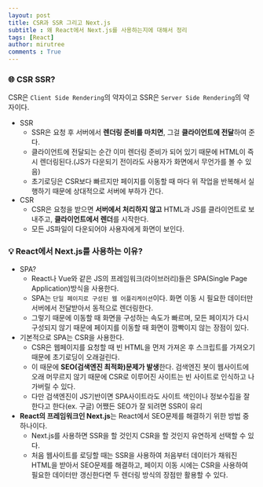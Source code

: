 ```yaml
---
layout: post
title: CSR과 SSR 그리고 Next.js
subtitle : 왜 React에서 Next.js를 사용하는지에 대해서 정리
tags: [React]
author: mirutree
comments : True
---
```

### 🌐 CSR SSR?
CSR은 `Client Side Rendering`의 약자이고 SSR은 `Server Side Rendering`의 약자이다.

 - SSR
   - SSR은 요청 후 서버에서 **렌더링 준비를 마치면**, 그걸 **클라이언트에 전달**하여 준다.
   - 클라이언트에 전달되는 순간 이미 렌더링 준비가 되어 있기 때문에 HTML이 즉시 렌더링된다.(JS가 다운되기 전이라도 사용자가 화면에서 무언가를 볼 수 있음)
   - 초기로딩은 CSR보다 빠르지만 페이지를 이동할 때 마다 위 작업을 반복해서 실행하기 때문에 상대적으로 서버에 부하가 간다.   
 - CSR 
   - CSR은 요청을 받으면 **서버에서 처리하지 않고** HTML과 JS를 클라이언트로 보내주고, **클라이언트에서 렌더**를 시작한다.
   - 모든 JS파일이 다운되어야 사용자에게 화면이 보인다.
    
### 💡 React에서 Next.js를 사용하는 이유?
 - SPA?
   - React나 Vue와 같은 JS의 프레임워크(라이브러리)들은 SPA(Single Page Application)방식을 사용한다.   
   - SPA는 `단일 페이지로 구성된 웹 어플리케이션`이다. 화면 이동 시 필요한 데이터만 서버에서 전달받아서 동적으로 렌더링한다.   
   - 그렇기 때문에 이동할 때 화면을 구성하는 속도가 빠르며, 모든 페이지가 다시 구성되지 않기 때문에 페이지를 이동할 때 화면이 깜빡이지 않는 장점이 있다.
 - 기본적으로 SPA는 CSR을 사용한다. 
   - CSR은 웹페이지를 요청할 때 빈 HTML을 먼저 가져온 후 스크립트를 가져오기 때문에 초기로딩이 오래걸린다.    
   - 이 때문에 **SEO(검색엔진 최적화)문제가 발생**한다. 검색엔진 봇이 웹사이트에 오래 머무르지 않기 때문에 CSR로 이루어진 사이트는 빈 사이트로 인식하고 나가버릴 수 있다.
   - 다만 검색엔진이 JS기반이면 SPA사이트라도 사이트 색인이나 정보수집을 잘 한다고 한다(ex. 구글) 어쨌든 SEO가 잘 되려면 SSR이 유리
 - **React의 프레임워크인 Next.js**는 React에서 SEO문제를 해결하기 위한 방법 중 하나이다.
   - Next.js를 사용하면 SSR을 할 것인지 CSR을 할 것인지 유연하게 선택할 수 있다.
   - 처음 웹사이트를 로딩할 때는 SSR을 사용하여 처음부터 데이터가 채워진 HTML을 받아서 SEO문제를 해결하고, 페이지 이동 시에는 CSR을 사용하여 필요한 데이터만 갱신한다면 두 렌더링 방식의 장점만 활용할 수 있다. 
   

